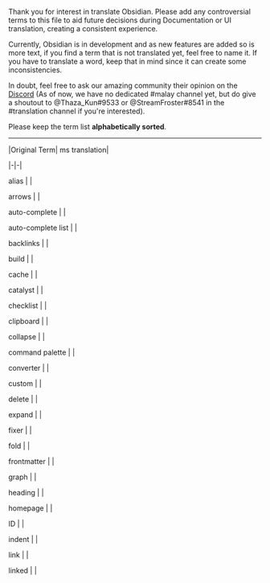 Thank you for interest in translate Obsidian. Please add any controversial terms to this file to aid future decisions during Documentation or UI translation,  creating a consistent experience.

Currently, Obsidian is in development and as new features are added so is more text, if you find a term that is not translated yet, feel free to name it. If you have to translate a word, keep that in mind since it can create some inconsistencies.

In doubt, feel free to ask our amazing community their opinion on the [Discord](https://discord.gg/veuWUTm) (As of now, we have no dedicated #malay channel yet, but do give a shoutout to @Thaza_Kun#9533 or @StreamFroster#8541 in the #translation channel if you're interested). 

Please keep the term list **alphabetically sorted**.

---

|Original Term| ms translation|

|-|-|

alias | |

arrows | |

auto-complete | |

auto-complete list | |

backlinks | |

build | |

cache | |

catalyst | |

checklist | |

clipboard | |

collapse | |

command palette | |

converter | |

custom | |

delete | |

expand | |

fixer | |

fold | |

frontmatter | |

graph | |

heading | |

homepage | |

ID | |

indent | |

link | |

linked | |
